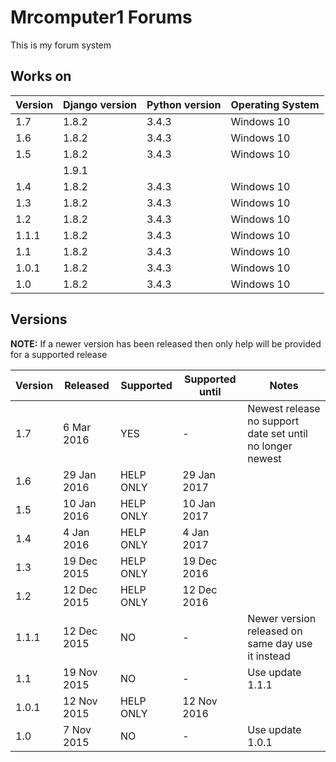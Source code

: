 # Mrcomputer1 Forums
This is my forum system

## Works on
Version | Django version | Python version | Operating System
------- | -------------- | -------------- | ----------------
1.7     | 1.8.2          | 3.4.3          | Windows 10
1.6     | 1.8.2          | 3.4.3          | Windows 10
1.5     | 1.8.2          | 3.4.3          | Windows 10
        | 1.9.1          |                |
1.4     | 1.8.2          | 3.4.3          | Windows 10
1.3     | 1.8.2          | 3.4.3          | Windows 10
1.2     | 1.8.2          | 3.4.3          | Windows 10
1.1.1   | 1.8.2          | 3.4.3          | Windows 10
1.1     | 1.8.2          | 3.4.3          | Windows 10
1.0.1   | 1.8.2          | 3.4.3          | Windows 10
1.0     | 1.8.2          | 3.4.3          | Windows 10

## Versions
<B>NOTE:</b> If a newer version has been released then only help will be provided for a supported release 

Version | Released             | Supported | Supported until | Notes
------- | -------------------- | --------- | --------------- | -------------------------
1.7     | 6 Mar 2016           | YES       | -               | Newest release no support date set until no longer newest
1.6     | 29 Jan 2016          | HELP ONLY | 29 Jan 2017     | 
1.5     | 10 Jan 2016          | HELP ONLY | 10 Jan 2017     | 
1.4     | 4 Jan 2016           | HELP ONLY | 4 Jan 2017      | 
1.3     | 19 Dec 2015          | HELP ONLY | 19 Dec 2016     | 
1.2     | 12 Dec 2015          | HELP ONLY | 12 Dec 2016     | 
1.1.1   | 12 Dec 2015          | NO        | -               | Newer version released on same day use it instead
1.1     | 19 Nov 2015          | NO        | -               | Use update 1.1.1
1.0.1   | 12 Nov 2015          | HELP ONLY | 12 Nov 2016     | 
1.0     | 7 Nov 2015           | NO        | -               | Use update 1.0.1
